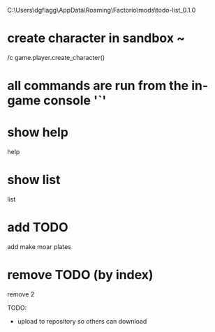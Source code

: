 C:\Users\dgflagg\AppData\Roaming\Factorio\mods\todo-list_0.1.0

# create character in sandbox ~
/c game.player.create_character()

# all commands are run from the in-game console '`'

# show help
help

# show list
list

# add TODO
add make moar plates

# remove TODO (by index)
remove 2


TODO:
- upload to repository so others can download